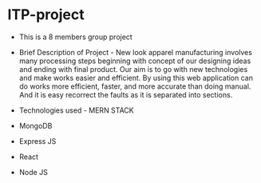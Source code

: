 # ITP-project

- This is a 8 members group project

- Brief Description of Project - New look apparel manufacturing involves many processing steps beginning with concept of our designing ideas and ending with final product. Our aim is to go with new technologies and make works easier and efficient. By using this web application can do works more efficient, faster, and more accurate than doing manual. And it is easy recorrect the faults as it is separated into sections.

- Technologies used - MERN STACK
- MongoDB
- Express JS
- React
- Node JS
